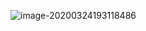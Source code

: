 ![image-20200324193118486](C:\Users\PC\AppData\Roaming\Typora\typora-user-images\image-20200324193118486.png)